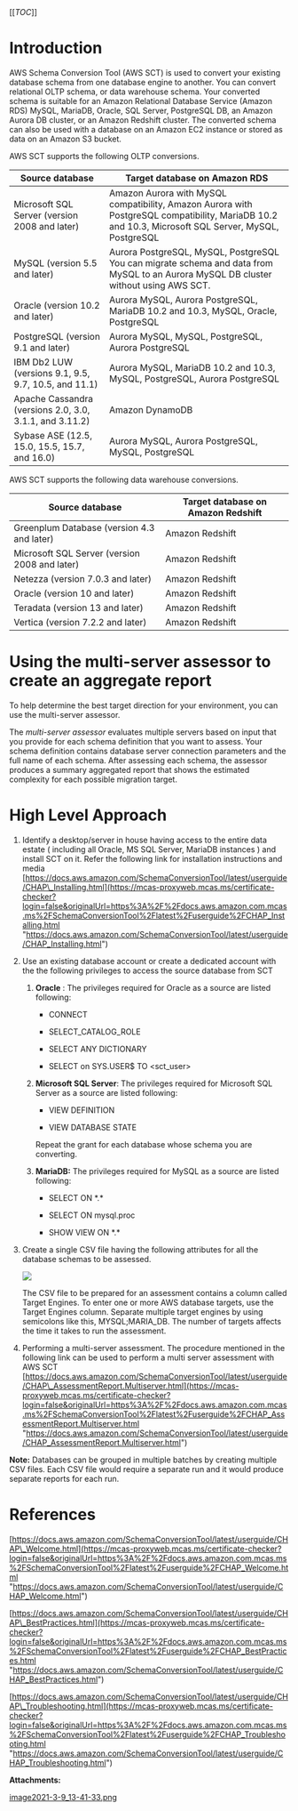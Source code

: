   

  

|    |    |    |    |
| --- | --- | --- | --- |

  

  

[[_TOC_]]

Introduction
============

  

AWS Schema Conversion Tool (AWS SCT) is used to convert your existing database schema from one database engine to another. You can convert relational OLTP schema, or data warehouse schema. Your converted schema is suitable for an Amazon Relational Database Service (Amazon RDS) MySQL, MariaDB, Oracle, SQL Server, PostgreSQL DB, an Amazon Aurora DB cluster, or an Amazon Redshift cluster. The converted schema can also be used with a database on an Amazon EC2 instance or stored as data on an Amazon S3 bucket.

AWS SCT supports the following OLTP conversions.

  

|   Source database   |   Target database on Amazon RDS   |
| --- | --- |
|   Microsoft SQL Server (version 2008 and later)   |   Amazon Aurora with MySQL compatibility, Amazon Aurora with PostgreSQL compatibility, MariaDB 10.2 and 10.3, Microsoft SQL Server, MySQL, PostgreSQL   |
|   MySQL (version 5.5 and later)   |   Aurora PostgreSQL, MySQL, PostgreSQL  You can migrate schema and data from MySQL to an Aurora MySQL DB cluster without using AWS SCT.    |
|   Oracle (version 10.2 and later)   |   Aurora MySQL, Aurora PostgreSQL, MariaDB 10.2 and 10.3, MySQL, Oracle, PostgreSQL   |
|   PostgreSQL (version 9.1 and later)   |   Aurora MySQL, MySQL, PostgreSQL, Aurora PostgreSQL   |
|   IBM Db2 LUW (versions 9.1, 9.5, 9.7, 10.5, and 11.1)   |   Aurora MySQL, MariaDB 10.2 and 10.3, MySQL, PostgreSQL, Aurora PostgreSQL   |
|   Apache Cassandra (versions 2.0, 3.0, 3.1.1, and 3.11.2)   |   Amazon DynamoDB   |
|   Sybase ASE (12.5, 15.0, 15.5, 15.7, and 16.0)   |   Aurora MySQL, Aurora PostgreSQL, MySQL, PostgreSQL   |

  

AWS SCT supports the following data warehouse conversions.

  

|   Source database   |   Target database on Amazon Redshift   |
| --- | --- |
|   Greenplum Database (version 4.3 and later)   |   Amazon Redshift   |
|   Microsoft SQL Server (version 2008 and later)   |   Amazon Redshift   |
|   Netezza (version 7.0.3 and later)   |   Amazon Redshift   |
|   Oracle (version 10 and later)   |   Amazon Redshift   |
|   Teradata (version 13 and later)   |   Amazon Redshift   |
|   Vertica (version 7.2.2 and later)   |   Amazon Redshift   |

  

Using the multi-server assessor to create an aggregate report
=============================================================

To help determine the best target direction for your environment, you can use the multi-server assessor.

The _multi-server assessor_ evaluates multiple servers based on input that you provide for each schema definition that you want to assess. Your schema definition contains database server connection parameters and the full name of each schema. After assessing each schema, the assessor produces a summary aggregated report that shows the estimated complexity for each possible migration target.

High Level Approach
===================

1.  Identify a desktop/server in house having access to the entire data estate ( including all Oracle, MS SQL Server, MariaDB instances ) and install SCT on it. Refer the following link for installation instructions and media [https://docs.aws.amazon.com/SchemaConversionTool/latest/userguide/CHAP\_Installing.html](https://mcas-proxyweb.mcas.ms/certificate-checker?login=false&originalUrl=https%3A%2F%2Fdocs.aws.amazon.com.mcas.ms%2FSchemaConversionTool%2Flatest%2Fuserguide%2FCHAP_Installing.html "https://docs.aws.amazon.com/SchemaConversionTool/latest/userguide/CHAP_Installing.html")
    
2.  Use an existing database account or create a dedicated account with the the following privileges to access the source database from SCT
    
    1.  **Oracle** : The privileges required for Oracle as a source are listed following:
        
        *   CONNECT
            
        *   SELECT\_CATALOG\_ROLE
            
        *   SELECT ANY DICTIONARY
            
        *   SELECT on SYS.USER$ TO <sct\_user>
            
    2.  **Microsoft SQL Server**: The privileges required for Microsoft SQL Server as a source are listed following:
        
        *   VIEW DEFINITION
            
        *   VIEW DATABASE STATE
            
        
        Repeat the grant for each database whose schema you are converting.
        
    3.  **MariaDB:** The privileges required for MySQL as a source are listed following:
        
        *   SELECT ON \*.\*
            
        *   SELECT ON mysql.proc
            
        *   SHOW VIEW ON \*.\*
            
3.  Create a single CSV file having the following attributes for all the database schemas to be assessed.
    
     ![](/.attachments/DK-Portfolio/image2021-3-9_13-41-33.png)
    
    The CSV file to be prepared for an assessment contains a column called Target Engines. To enter one or more AWS database targets, use the Target Engines column. Separate multiple target engines by using semicolons like this, MYSQL;MARIA\_DB. The number of targets affects the time it takes to run the assessment.
    
4.  Performing a multi-server assessment. The procedure mentioned in the following link can be used to perform a multi server assessment with AWS SCT [https://docs.aws.amazon.com/SchemaConversionTool/latest/userguide/CHAP\_AssessmentReport.Multiserver.html](https://mcas-proxyweb.mcas.ms/certificate-checker?login=false&originalUrl=https%3A%2F%2Fdocs.aws.amazon.com.mcas.ms%2FSchemaConversionTool%2Flatest%2Fuserguide%2FCHAP_AssessmentReport.Multiserver.html "https://docs.aws.amazon.com/SchemaConversionTool/latest/userguide/CHAP_AssessmentReport.Multiserver.html")
    

**Note:** Databases can be grouped in multiple batches by creating multiple CSV files. Each CSV file would require a separate run and it would produce separate reports for each run.

References
==========

[https://docs.aws.amazon.com/SchemaConversionTool/latest/userguide/CHAP\_Welcome.html](https://mcas-proxyweb.mcas.ms/certificate-checker?login=false&originalUrl=https%3A%2F%2Fdocs.aws.amazon.com.mcas.ms%2FSchemaConversionTool%2Flatest%2Fuserguide%2FCHAP_Welcome.html "https://docs.aws.amazon.com/SchemaConversionTool/latest/userguide/CHAP_Welcome.html")

[https://docs.aws.amazon.com/SchemaConversionTool/latest/userguide/CHAP\_BestPractices.html](https://mcas-proxyweb.mcas.ms/certificate-checker?login=false&originalUrl=https%3A%2F%2Fdocs.aws.amazon.com.mcas.ms%2FSchemaConversionTool%2Flatest%2Fuserguide%2FCHAP_BestPractices.html "https://docs.aws.amazon.com/SchemaConversionTool/latest/userguide/CHAP_BestPractices.html")

[https://docs.aws.amazon.com/SchemaConversionTool/latest/userguide/CHAP\_Troubleshooting.html](https://mcas-proxyweb.mcas.ms/certificate-checker?login=false&originalUrl=https%3A%2F%2Fdocs.aws.amazon.com.mcas.ms%2FSchemaConversionTool%2Flatest%2Fuserguide%2FCHAP_Troubleshooting.html "https://docs.aws.amazon.com/SchemaConversionTool/latest/userguide/CHAP_Troubleshooting.html")

 **Attachments:** 


[image2021-3-9_13-41-33.png](/.attachments/DK-Portfolio/image2021-3-9_13-41-33.png)
